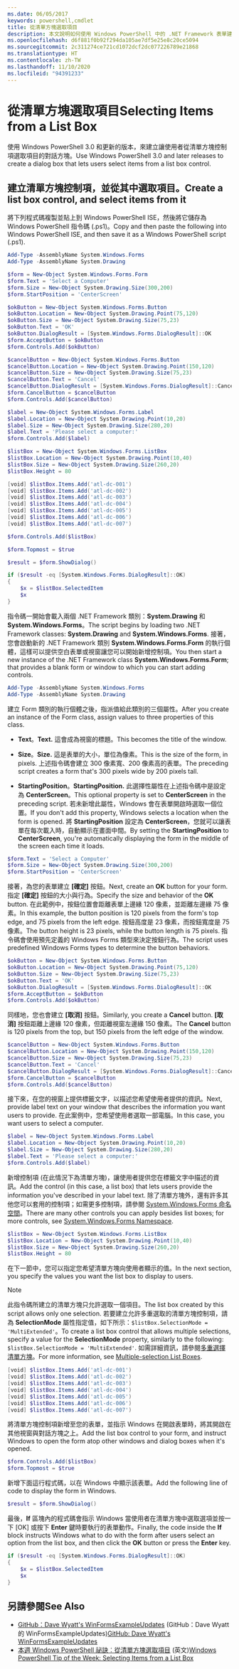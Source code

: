 ```yaml
---
ms.date: 06/05/2017
keywords: powershell,cmdlet
title: 從清單方塊選取項目
description: 本文說明如何使用 Windows PowerShell 中的 .NET Framework 表單建置功能，建立清單方塊控制項。
ms.openlocfilehash: d6f881f0b92f294da105ae7df5e25e8c20ce5094
ms.sourcegitcommit: 2c311274ce721cd1072dcf2dc077226789e21868
ms.translationtype: HT
ms.contentlocale: zh-TW
ms.lasthandoff: 11/10/2020
ms.locfileid: "94391233"
---
```

# <a name="selecting-items-from-a-list-box"></a><span data-ttu-id="28351-104">從清單方塊選取項目</span><span class="sxs-lookup"><span data-stu-id="28351-104">Selecting Items from a List Box</span></span>

<span data-ttu-id="28351-105">使用 Windows PowerShell 3.0 和更新的版本，來建立讓使用者從清單方塊控制項選取項目的對話方塊。</span><span class="sxs-lookup"><span data-stu-id="28351-105">Use Windows PowerShell 3.0 and later releases to create a dialog box that lets users select items from a list box control.</span></span>

## <a name="create-a-list-box-control-and-select-items-from-it"></a><span data-ttu-id="28351-106">建立清單方塊控制項，並從其中選取項目。</span><span class="sxs-lookup"><span data-stu-id="28351-106">Create a list box control, and select items from it</span></span>

<span data-ttu-id="28351-107">將下列程式碼複製並貼上到 Windows PowerShell ISE，然後將它儲存為 Windows PowerShell 指令碼 (.ps1)。</span><span class="sxs-lookup"><span data-stu-id="28351-107">Copy and then paste the following into Windows PowerShell ISE, and then save it as a Windows PowerShell script (.ps1).</span></span>

```powershell
Add-Type -AssemblyName System.Windows.Forms
Add-Type -AssemblyName System.Drawing

$form = New-Object System.Windows.Forms.Form
$form.Text = 'Select a Computer'
$form.Size = New-Object System.Drawing.Size(300,200)
$form.StartPosition = 'CenterScreen'

$okButton = New-Object System.Windows.Forms.Button
$okButton.Location = New-Object System.Drawing.Point(75,120)
$okButton.Size = New-Object System.Drawing.Size(75,23)
$okButton.Text = 'OK'
$okButton.DialogResult = [System.Windows.Forms.DialogResult]::OK
$form.AcceptButton = $okButton
$form.Controls.Add($okButton)

$cancelButton = New-Object System.Windows.Forms.Button
$cancelButton.Location = New-Object System.Drawing.Point(150,120)
$cancelButton.Size = New-Object System.Drawing.Size(75,23)
$cancelButton.Text = 'Cancel'
$cancelButton.DialogResult = [System.Windows.Forms.DialogResult]::Cancel
$form.CancelButton = $cancelButton
$form.Controls.Add($cancelButton)

$label = New-Object System.Windows.Forms.Label
$label.Location = New-Object System.Drawing.Point(10,20)
$label.Size = New-Object System.Drawing.Size(280,20)
$label.Text = 'Please select a computer:'
$form.Controls.Add($label)

$listBox = New-Object System.Windows.Forms.ListBox
$listBox.Location = New-Object System.Drawing.Point(10,40)
$listBox.Size = New-Object System.Drawing.Size(260,20)
$listBox.Height = 80

[void] $listBox.Items.Add('atl-dc-001')
[void] $listBox.Items.Add('atl-dc-002')
[void] $listBox.Items.Add('atl-dc-003')
[void] $listBox.Items.Add('atl-dc-004')
[void] $listBox.Items.Add('atl-dc-005')
[void] $listBox.Items.Add('atl-dc-006')
[void] $listBox.Items.Add('atl-dc-007')

$form.Controls.Add($listBox)

$form.Topmost = $true

$result = $form.ShowDialog()

if ($result -eq [System.Windows.Forms.DialogResult]::OK)
{
    $x = $listBox.SelectedItem
    $x
}
```

<span data-ttu-id="28351-108">指令碼一開始會載入兩個 .NET Framework 類別：**System.Drawing** 和 **System.Windows.Forms**。</span><span class="sxs-lookup"><span data-stu-id="28351-108">The script begins by loading two .NET Framework classes: **System.Drawing** and **System.Windows.Forms**.</span></span> <span data-ttu-id="28351-109">接著，您會啟動新的 .NET Framework 類別 **System.Windows.Forms.Form** 的執行個體，這樣可以提供空白表單或視窗讓您可以開始新增控制項。</span><span class="sxs-lookup"><span data-stu-id="28351-109">You then start a new instance of the .NET Framework class **System.Windows.Forms.Form**; that provides a blank form or window to which you can start adding controls.</span></span>

```powershell
Add-Type -AssemblyName System.Windows.Forms
Add-Type -AssemblyName System.Drawing
```

<span data-ttu-id="28351-110">建立 Form 類別的執行個體之後，指派值給此類別的三個屬性。</span><span class="sxs-lookup"><span data-stu-id="28351-110">After you create an instance of the Form class, assign values to three properties of this class.</span></span>

- <span data-ttu-id="28351-111">**Text**。</span><span class="sxs-lookup"><span data-stu-id="28351-111">**Text.**</span></span> <span data-ttu-id="28351-112">這會成為視窗的標題。</span><span class="sxs-lookup"><span data-stu-id="28351-112">This becomes the title of the window.</span></span>

- <span data-ttu-id="28351-113">**Size**。</span><span class="sxs-lookup"><span data-stu-id="28351-113">**Size.**</span></span> <span data-ttu-id="28351-114">這是表單的大小，單位為像素。</span><span class="sxs-lookup"><span data-stu-id="28351-114">This is the size of the form, in pixels.</span></span> <span data-ttu-id="28351-115">上述指令碼會建立 300 像素寬、200 像素高的表單。</span><span class="sxs-lookup"><span data-stu-id="28351-115">The preceding script creates a form that's 300 pixels wide by 200 pixels tall.</span></span>

- <span data-ttu-id="28351-116">**StartingPosition**。</span><span class="sxs-lookup"><span data-stu-id="28351-116">**StartingPosition.**</span></span> <span data-ttu-id="28351-117">此選擇性屬性在上述指令碼中是設定為 **CenterScreen**。</span><span class="sxs-lookup"><span data-stu-id="28351-117">This optional property is set to **CenterScreen** in the preceding script.</span></span>
  <span data-ttu-id="28351-118">若未新增此屬性，Windows 會在表單開啟時選取一個位置。</span><span class="sxs-lookup"><span data-stu-id="28351-118">If you don't add this property, Windows selects a location when the form is opened.</span></span> <span data-ttu-id="28351-119">將 **StartingPosition** 設定為 **CenterScreen**，您就可以讓表單在每次載入時，自動顯示在畫面中間。</span><span class="sxs-lookup"><span data-stu-id="28351-119">By setting the **StartingPosition** to **CenterScreen**, you're automatically displaying the form in the middle of the screen each time it loads.</span></span>

```powershell
$form.Text = 'Select a Computer'
$form.Size = New-Object System.Drawing.Size(300,200)
$form.StartPosition = 'CenterScreen'
```

<span data-ttu-id="28351-120">接著，為您的表單建立 **[確定]** 按鈕。</span><span class="sxs-lookup"><span data-stu-id="28351-120">Next, create an **OK** button for your form.</span></span> <span data-ttu-id="28351-121">指定 **[確定]** 按鈕的大小與行為。</span><span class="sxs-lookup"><span data-stu-id="28351-121">Specify the size and behavior of the **OK** button.</span></span> <span data-ttu-id="28351-122">在此範例中，按鈕位置會距離表單上邊緣 120 像素，並距離左邊緣 75 像素。</span><span class="sxs-lookup"><span data-stu-id="28351-122">In this example, the button position is 120 pixels from the form's top edge, and 75 pixels from the left edge.</span></span> <span data-ttu-id="28351-123">按鈕高度是 23 像素，而按鈕寬度是 75 像素。</span><span class="sxs-lookup"><span data-stu-id="28351-123">The button height is 23 pixels, while the button length is 75 pixels.</span></span> <span data-ttu-id="28351-124">指令碼會使用預先定義的 Windows Forms 類型來決定按鈕行為。</span><span class="sxs-lookup"><span data-stu-id="28351-124">The script uses predefined Windows Forms types to determine the button behaviors.</span></span>

```powershell
$okButton = New-Object System.Windows.Forms.Button
$okButton.Location = New-Object System.Drawing.Point(75,120)
$okButton.Size = New-Object System.Drawing.Size(75,23)
$okButton.Text = 'OK'
$okButton.DialogResult = [System.Windows.Forms.DialogResult]::OK
$form.AcceptButton = $okButton
$form.Controls.Add($okButton)
```

<span data-ttu-id="28351-125">同樣地，您也會建立 **[取消]** 按鈕。</span><span class="sxs-lookup"><span data-stu-id="28351-125">Similarly, you create a **Cancel** button.</span></span> <span data-ttu-id="28351-126">**[取消]** 按鈕距離上邊緣 120 像素，但距離視窗左邊緣 150 像素。</span><span class="sxs-lookup"><span data-stu-id="28351-126">The **Cancel** button is 120 pixels from the top, but 150 pixels from the left edge of the window.</span></span>

```powershell
$cancelButton = New-Object System.Windows.Forms.Button
$cancelButton.Location = New-Object System.Drawing.Point(150,120)
$cancelButton.Size = New-Object System.Drawing.Size(75,23)
$cancelButton.Text = 'Cancel'
$cancelButton.DialogResult = [System.Windows.Forms.DialogResult]::Cancel
$form.CancelButton = $cancelButton
$form.Controls.Add($cancelButton)
```

<span data-ttu-id="28351-127">接下來，在您的視窗上提供標籤文字，以描述您希望使用者提供的資訊。</span><span class="sxs-lookup"><span data-stu-id="28351-127">Next, provide label text on your window that describes the information you want users to provide.</span></span> <span data-ttu-id="28351-128">在此案例中，您希望使用者選取一部電腦。</span><span class="sxs-lookup"><span data-stu-id="28351-128">In this case, you want users to select a computer.</span></span>

```powershell
$label = New-Object System.Windows.Forms.Label
$label.Location = New-Object System.Drawing.Point(10,20)
$label.Size = New-Object System.Drawing.Size(280,20)
$label.Text = 'Please select a computer:'
$form.Controls.Add($label)
```

<span data-ttu-id="28351-129">新增控制項 (在此情況下為清單方塊)，讓使用者提供您在標籤文字中描述的資訊。</span><span class="sxs-lookup"><span data-stu-id="28351-129">Add the control (in this case, a list box) that lets users provide the information you've described in your label text.</span></span> <span data-ttu-id="28351-130">除了清單方塊外，還有許多其他您可以套用的控制項；如需更多控制項，請參閱 [System.Windows.Forms 命名空間](/dotnet/api/system.windows.forms)。</span><span class="sxs-lookup"><span data-stu-id="28351-130">There are many other controls you can apply besides list boxes; for more controls, see [System.Windows.Forms Namespace](/dotnet/api/system.windows.forms).</span></span>

```powershell
$listBox = New-Object System.Windows.Forms.ListBox
$listBox.Location = New-Object System.Drawing.Point(10,40)
$listBox.Size = New-Object System.Drawing.Size(260,20)
$listBox.Height = 80
```

<span data-ttu-id="28351-131">在下一節中，您可以指定您希望清單方塊向使用者顯示的值。</span><span class="sxs-lookup"><span data-stu-id="28351-131">In the next section, you specify the values you want the list box to display to users.</span></span>

> [!NOTE]
> <span data-ttu-id="28351-132">此指令碼所建立的清單方塊只允許選取一個項目。</span><span class="sxs-lookup"><span data-stu-id="28351-132">The list box created by this script allows only one selection.</span></span> <span data-ttu-id="28351-133">若要建立允許多重選取的清單方塊控制項，請為 **SelectionMode** 屬性指定值，如下所示：`$listBox.SelectionMode = 'MultiExtended'`。</span><span class="sxs-lookup"><span data-stu-id="28351-133">To create a list box control that allows multiple selections, specify a value for the **SelectionMode** property, similarly to the following: `$listBox.SelectionMode = 'MultiExtended'`.</span></span> <span data-ttu-id="28351-134">如需詳細資訊，請參閱[多重選擇清單方塊](Multiple-selection-List-Boxes.md)。</span><span class="sxs-lookup"><span data-stu-id="28351-134">For more information, see [Multiple-selection List Boxes](Multiple-selection-List-Boxes.md).</span></span>

```powershell
[void] $listBox.Items.Add('atl-dc-001')
[void] $listBox.Items.Add('atl-dc-002')
[void] $listBox.Items.Add('atl-dc-003')
[void] $listBox.Items.Add('atl-dc-004')
[void] $listBox.Items.Add('atl-dc-005')
[void] $listBox.Items.Add('atl-dc-006')
[void] $listBox.Items.Add('atl-dc-007')
```

<span data-ttu-id="28351-135">將清單方塊控制項新增至您的表單，並指示 Windows 在開啟表單時，將其開啟在其他視窗與對話方塊之上。</span><span class="sxs-lookup"><span data-stu-id="28351-135">Add the list box control to your form, and instruct Windows to open the form atop other windows and dialog boxes when it's opened.</span></span>

```powershell
$form.Controls.Add($listBox)
$form.Topmost = $true
```

<span data-ttu-id="28351-136">新增下面這行程式碼，以在 Windows 中顯示該表單。</span><span class="sxs-lookup"><span data-stu-id="28351-136">Add the following line of code to display the form in Windows.</span></span>

```powershell
$result = $form.ShowDialog()
```

<span data-ttu-id="28351-137">最後，**If** 區塊內的程式碼會指示 Windows 當使用者在清單方塊中選取選項並按一下 [OK] 或按下 **Enter** 鍵時要執行的表單動作。</span><span class="sxs-lookup"><span data-stu-id="28351-137">Finally, the code inside the **If** block instructs Windows what to do with the form after users select an option from the list box, and then click the **OK** button or press the **Enter** key.</span></span>

```powershell
if ($result -eq [System.Windows.Forms.DialogResult]::OK)
{
    $x = $listBox.SelectedItem
    $x
}
```

## <a name="see-also"></a><span data-ttu-id="28351-138">另請參閱</span><span class="sxs-lookup"><span data-stu-id="28351-138">See Also</span></span>

- <span data-ttu-id="28351-139">[GitHub：Dave Wyatt's WinFormsExampleUpdates](https://github.com/dlwyatt/WinFormsExampleUpdates) (GitHub：Dave Wyatt 的 WinFormsExampleUpdates)</span><span class="sxs-lookup"><span data-stu-id="28351-139">[GitHub: Dave Wyatt's WinFormsExampleUpdates](https://github.com/dlwyatt/WinFormsExampleUpdates)</span></span>
- <span data-ttu-id="28351-140">[本週 Windows PowerShell 祕訣︰從清單方塊選取項目](/previous-versions/windows/it-pro/windows-powershell-1.0/ff730949(v=technet.10)) \(英文\)</span><span class="sxs-lookup"><span data-stu-id="28351-140">[Windows PowerShell Tip of the Week: Selecting Items from a List Box](/previous-versions/windows/it-pro/windows-powershell-1.0/ff730949(v=technet.10))</span></span>
